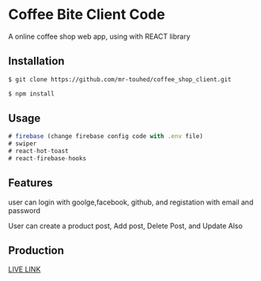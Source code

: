 # Coffee Bite Client Code

A online coffee shop web app, using with REACT library

## Installation



```bash
$ git clone https://github.com/mr-touhed/coffee_shop_client.git

```
```bash
$ npm install

```

## Usage

```javascript
# firebase (change firebase config code with .env file)
# swiper
# react-hot-toast
# react-firebase-hooks
```

## Features

user can login with goolge,facebook, github, and registation with email and password

User can create a product post, Add post, Delete Post, and Update Also

## Production

[LIVE LINK](https://super-shop-fccee.web.app/)